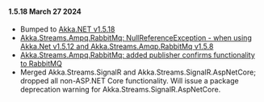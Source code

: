 #### 1.5.18 March 27 2024 ####
* Bumped to [Akka.NET v1.5.18](https://github.com/akkadotnet/akka.net/releases/tag/1.5.18)
* [Akka.Streams.Ampq.RabbitMq: NullReferenceException - when using Akka.Net v1.5.12 and Akka.Streams.Amqp.RabbitMq v1.5.8](https://github.com/akkadotnet/Alpakka/issues/1659)
* [Akka.Streams.Ampq.RabbitMq: added publisher confirms functionality to RabbitMQ](https://github.com/akkadotnet/Alpakka/pull/1906)
* Merged Akka.Streams.SignalR and Akka.Streams.SignalR.AspNetCore; dropped all non-ASP.NET Core functionality. Will issue a package deprecation warning for Akka.Streams.SignalR.AspNetCore.